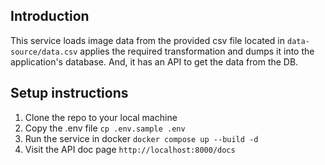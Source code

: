 ## Introduction
This service loads image data from the provided csv file located in `data-source/data.csv`
applies the required transformation and dumps it into the application's database.
And, it has an API to get the data from the DB.

## Setup instructions
1. Clone the repo to your local machine
2. Copy the .env file `cp .env.sample .env`
3. Run the service in docker `docker compose up --build -d`
4. Visit the API doc page `http://localhost:8000/docs`